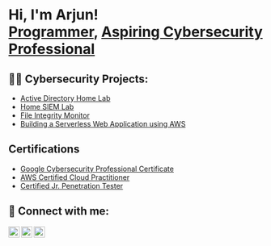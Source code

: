<h1>Hi, I'm Arjun! <br/><a href="https://github.com/joshmadakor1">Programmer</a>, <a href="https://www.linkedin.com/in/joshmadakor/">Aspiring Cybersecurity Professional</a>

<h2>👨‍💻 Cybersecurity Projects:</h2>

- [Active Directory Home Lab](https://github.com/arjunrajasekhar5/ActiveDirectoryLab)
- [Home SIEM Lab](https://github.com/arjunrajasekhar5/HomeSIEMLab)
- [File Integrity Monitor](https://github.com/arjunrajasekhar5/FileIntegrityMonitor)
- [Building a Serverless Web Application using AWS](https://github.com/joshmadakor1/Algorithms-Practice)

<h2>Certifications</h2>

- [Google Cybersecurity Professional Certificate](https://www.youtube.com/watch?v=a83ASGn_V_s)
- [AWS Certified Cloud Practitioner](https://www.youtube.com/watch?v=a83ASGn_V_s)
- [Certified Jr. Penetration Tester](https://www.youtube.com/watch?v=a83ASGn_V_s)

<h2> 🤳 Connect with me:</h2>

[<img align="left" alt="JoshMadakor | Twitter" width="22px" src="https://cdn.jsdelivr.net/npm/simple-icons@v3/icons/twitter.svg" />][twitter]
[<img align="left" alt="JoshMadakor | LinkedIn" width="22px" src="https://cdn.jsdelivr.net/npm/simple-icons@v3/icons/linkedin.svg" />][linkedin]
[<img align="left" alt="JoshMadakor | Instagram" width="22px" src="https://cdn.jsdelivr.net/npm/simple-icons@v3/icons/instagram.svg" />][instagram]

[twitter]: https://twitter.com/joshmadakor
[instagram]: https://www.instagram.com/joshmadakor/
[linkedin]: https://linkedin.com/in/joshmadakor

